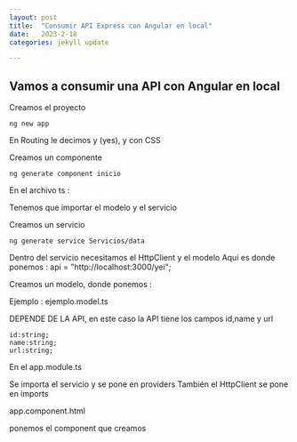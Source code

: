 ```yaml
---
layout: post
title:  "Consumir API Express con Angular en local"
date:   2023-2-18
categories: jekyll update

---
```



## Vamos a consumir una API con Angular en local

Creamos el proyecto 

~~~~
ng new app
~~~~

En Routing le decimos y (yes), y con CSS

Creamos un componente

~~~~
ng generate component inicio
~~~~

En el archivo ts :

Tenemos que importar el modelo y el servicio


Creamos un servicio

~~~~
ng generate service Servicios/data
~~~~

Dentro del servicio necesitamos el HttpClient y el modelo
Aqui es donde ponemos : api = "http://localhost:3000/yei";

Creamos un modelo, donde ponemos :

Ejemplo : ejemplo.model.ts

DEPENDE DE LA API, en este caso la API tiene los campos id,name y url
~~~~
id:string;
name:string;
url:string;
~~~~

En el app.module.ts 

Se importa el servicio y se pone en providers
También el HttpClient se pone en imports


app.component.html

ponemos el component que creamos

<app-inicio></app-inicio>
<router-outlet> </router-outlet>




